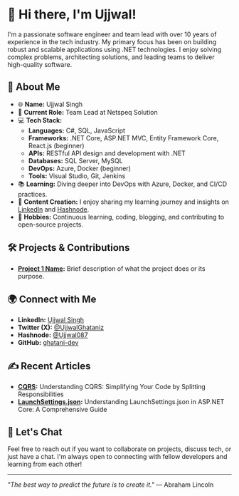 # 👋 Hi there, I'm Ujjwal!

I'm a passionate software engineer and team lead with over 10 years of experience in the tech industry. My primary focus has been on building robust and scalable applications using .NET technologies. I enjoy solving complex problems, architecting solutions, and leading teams to deliver high-quality software.

## 🚀 About Me

- 🌐 **Name:** Ujjwal Singh
- 💼 **Current Role:** Team Lead at Netspeq Solution
- 💻 **Tech Stack:** 
  - **Languages:** C#, SQL, JavaScript
  - **Frameworks:** .NET Core, ASP.NET MVC, Entity Framework Core, React.js (beginner)
  - **APIs:** RESTful API design and development with .NET
  - **Databases:** SQL Server, MySQL
  - **DevOps:** Azure, Docker (beginner)
  - **Tools:** Visual Studio, Git, Jenkins
- 📚 **Learning:** Diving deeper into DevOps with Azure, Docker, and CI/CD practices.
- 📝 **Content Creation:** I enjoy sharing my learning journey and insights on [LinkedIn](https://www.linkedin.com/in/ujjwal-singh-03446b21b/) and [Hashnode](https://ujjwal-ghatani-dev.hashnode.dev/).
- 🌱 **Hobbies:** Continuous learning, coding, blogging, and contributing to open-source projects.

## 🛠️ Projects & Contributions

- **[Project 1 Name](https://github.com/your-username/project-1):** Brief description of what the project does or its purpose.


## 🌍 Connect with Me

- **LinkedIn:** [Ujjwal Singh](https://www.linkedin.com/in/ujjwal-singh-03446b21b/)
- **Twitter (X):** [@UjjwalGhataniz](https://x.com/UjjwalGhataniz)
- **Hashnode:** [@Ujjwal087](https://ujjwal-ghatani-dev.hashnode.dev/)
- **GitHub:** [ghatani-dev](https://github.com/ghatani-dev)

## ✍️ Recent Articles

- **[CQRS](https://ujjwal-ghatani-dev.hashnode.dev/understanding-cqrs-simplifying-your-code-by-splitting-responsibilities):** Understanding CQRS: Simplifying Your Code by Splitting Responsibilities
- **[LaunchSettings.json](https://ujjwal-ghatani-dev.hashnode.dev/understanding-launchsettingsjson-in-aspnet-core-a-comprehensive-guide):** Understanding LaunchSettings.json in ASP.NET Core: A Comprehensive Guide


## 💬 Let's Chat

Feel free to reach out if you want to collaborate on projects, discuss tech, or just have a chat. I'm always open to connecting with fellow developers and learning from each other!

---

_"The best way to predict the future is to create it."_ — Abraham Lincoln

